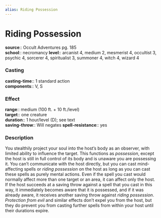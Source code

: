 ```yaml
---
alias: Riding Possession
---
```


# Riding Possession 

**source**:: Occult Adventures pg. 185  
**school**:: necromancy
**level**:: arcanist 4, medium 2, mesmerist 4, occultist 3, psychic 4, sorcerer 4, spiritualist 3, summoner 4, witch 4, wizard 4

### Casting 

**casting-time**:: 1 standard action  
**components**:: V, S

### Effect 

**range**:: medium (100 ft. + 10 ft./level)  
**target**:: one creature  
**duration**:: 1 hour/level (D); see text  
**saving-throw**:: Will negates
**spell-resistance**:: yes

### Description 

You stealthily project your soul into the host’s body as an observer, with limited ability to influence the target. This functions as *possession*, except the host is still in full control of its body and is unaware you are possessing it. You can’t communicate with the host directly, but you can cast mind-affecting spells or *riding possession* on the host as long as you can cast these spells as purely mental actions. Even if the spell you cast would normally affect more than one target or an area, it can affect only the host. If the host succeeds at a saving throw against a spell that you cast in this way, it immediately becomes aware that it is possessed, and if it was already aware, it receives another saving throw against *riding possession*. *Protection from evil* and similar effects don’t expel you from the host, but they do prevent you from casting further spells from within your host until their durations expire.
